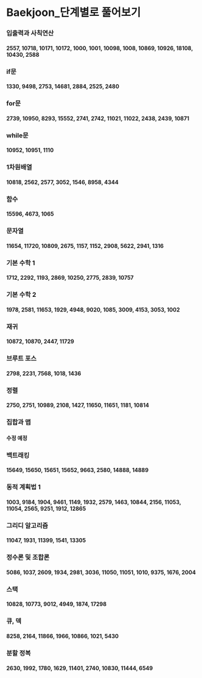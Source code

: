 # Baekjoon_단계별로 풀어보기
### 입출력과 사칙연산
#### 2557, 10718, 10171, 10172, 1000, 1001, 10098, 1008, 10869, 10926, 18108, 10430, 2588
### if문
#### 1330, 9498, 2753, 14681, 2884, 2525, 2480
### for문
#### 2739, 10950, 8293, 15552, 2741, 2742, 11021, 11022, 2438, 2439, 10871
### while문
#### 10952, 10951, 1110
### 1차원배열
#### 10818, 2562, 2577, 3052, 1546, 8958, 4344
### 함수
#### 15596, 4673, 1065
### 문자열
#### 11654, 11720, 10809, 2675, 1157, 1152, 2908, 5622, 2941, 1316
### 기본 수학 1
#### 1712, 2292, 1193, 2869, 10250, 2775, 2839, 10757
### 기본 수학 2
#### 1978, 2581, 11653, 1929, 4948, 9020, 1085, 3009, 4153, 3053, 1002
### 재귀
#### 10872, 10870, 2447, 11729
### 브루트 포스
#### 2798, 2231, 7568, 1018, 1436
### 정렬
#### 2750, 2751, 10989, 2108, 1427, 11650, 11651, 1181, 10814
### 집합과 맵
#### 수정 예정
### 백트래킹
#### 15649, 15650, 15651, 15652, 9663, 2580, 14888, 14889
### 동적 계획법 1
#### 1003, 9184, 1904, 9461, 1149, 1932, 2579, 1463, 10844, 2156, 11053, 11054, 2565, 9251, 1912, 12865
### 그리디 알고리즘
#### 11047, 1931, 11399, 1541, 13305
### 정수론 및 조합론
#### 5086, 1037, 2609, 1934, 2981, 3036, 11050, 11051, 1010, 9375, 1676, 2004
### 스택
#### 10828, 10773, 9012, 4949, 1874, 17298
### 큐, 덱
#### 8258, 2164, 11866, 1966, 10866, 1021, 5430
### 분할 정복
#### 2630, 1992, 1780, 1629, 11401, 2740, 10830, 11444, 6549
